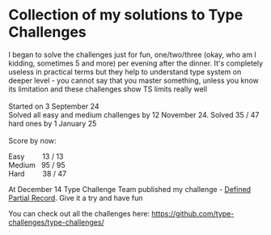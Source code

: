 # Collection of my solutions to Type Challenges

I began to solve the challenges just for fun, one/two/three (okay, who am I kidding, sometimes 5 and more) per evening after the dinner. It's completely useless in practical terms but they help to understand type system on deeper level - you cannot say that you master something, unless you know its limitation and these challenges show TS limits really well<br/>
<br/>
Started on 3 September 24<br/>
Solved all easy and medium challenges by 12 November 24. Solved 35 / 47 hard ones by 1 January 25<br/>
<br/>
Score by now:<br/>

Easy&nbsp;&nbsp;&nbsp;&nbsp;&nbsp;&nbsp;&nbsp;&nbsp;&nbsp;13 / 13<br/>
Medium&nbsp;&nbsp;&nbsp;95 / 95<br/>
Hard&nbsp;&nbsp;&nbsp;&nbsp;&nbsp;&nbsp;&nbsp;&nbsp;&nbsp;38 / 47<br/>

At December 14 Type Challenge Team published my challenge - [Defined Partial Record](https://github.com/type-challenges/type-challenges/tree/main/questions/34857-medium-defined-partial-record). Give it a try and have fun

You can check out all the challenges here: https://github.com/type-challenges/type-challenges/
